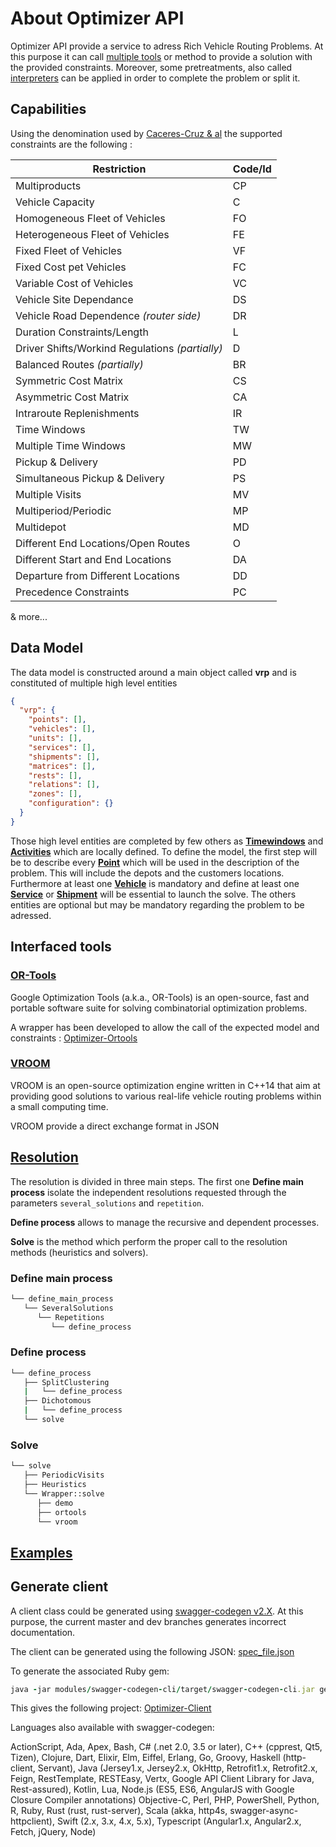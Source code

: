 # About Optimizer API

Optimizer API provide a service to adress Rich Vehicle Routing Problems.
At this purpose it can call [multiple tools](#interfaced-tools) or method to provide a solution with the provided constraints. Moreover, some pretreatments, also called [interpreters](#interpreters) can be applied in order to complete the problem or split it.

## Capabilities
Using the denomination used by [Caceres-Cruz & al](https://dl.acm.org/citation.cfm?doid=2658850.2666003) the supported constraints are the following :

| Restriction | Code/Id |
| ----------- | ------- |
| Multiproducts | CP |
| Vehicle Capacity | C       |
| Homogeneous Fleet of Vehicles | FO |
| Heterogeneous Fleet of Vehicles | FE |
| Fixed Fleet of Vehicles | VF |
| Fixed Cost pet Vehicles | FC |
| Variable Cost of Vehicles | VC |
| Vehicle Site Dependance | DS |
| Vehicle Road Dependence *(router side)* | DR |
| Duration Constraints/Length | L |
| Driver Shifts/Workind Regulations *(partially)* | D |
| Balanced Routes *(partially)* | BR |
| Symmetric Cost Matrix | CS |
| Asymmetric Cost Matrix | CA |
| Intraroute Replenishments | IR |
| Time Windows | TW |
| Multiple Time Windows | MW |
| Pickup & Delivery | PD |
| Simultaneous Pickup & Delivery | PS |
| Multiple Visits | MV |
| Multiperiod/Periodic | MP |
| Multidepot | MD |
| Different End Locations/Open Routes | O |
| Different Start and End Locations | DA |
| Departure from Different Locations | DD |
| Precedence Constraints | PC |

& more...

## Data Model
The data model is constructed around a main object called **vrp** and is constituted of multiple high level entities

```json
{
  "vrp": {
    "points": [],
    "vehicles": [],
    "units": [],
    "services": [],
    "shipments": [],
    "matrices": [],
    "rests": [],
    "relations": [],
    "zones": [],
    "configuration": {}
  }
}
```

Those high level entities are completed by few others as **[Timewindows](Timewindow.md)** and **[Activities](Activity.md)** which are locally defined.
To define the model, the first step will be to describe every **[Point](Point.md)** which will be used in the description of the problem. This will include the depots and the customers locations.
Furthermore at least one **[Vehicle](Vehicle.md)** is mandatory and define at least one **[Service](Service-and-Shipment.md)** or **[Shipment](Service-and-Shipment.md)** will be essential to launch the solve.
The others entities are optional but may be mandatory regarding the problem to be adressed.

## Interfaced tools
### [OR-Tools](https://github.com/google/or-tools)
Google Optimization Tools (a.k.a., OR-Tools) is an open-source, fast and portable software suite for solving combinatorial optimization problems.

A wrapper has been developed to allow the call of the expected model and constraints : [Optimizer-Ortools](https://github.com/Mapotempo/optimizer-ortools)

### [VROOM](https://github.com/VROOM-Project/vroom)
VROOM is an open-source optimization engine written in C++14 that aim at providing good solutions to various real-life vehicle routing problems within a small computing time.

VROOM provide a direct exchange format in JSON

## [Resolution](Resolution.md)

The resolution is divided in three main steps. The first one **Define main process** isolate the independent resolutions requested through the parameters `several_solutions` and `repetition`.

**Define process** allows to manage the recursive and dependent processes.

**Solve** is the method which perform the proper call to the resolution methods (heuristics and solvers).

### Define main process

```bash
└── define_main_process
   └── SeveralSolutions
      └── Repetitions
         └── define_process
```

### Define process

```bash
└── define_process
   ├── SplitClustering
   |   └── define_process
   ├── Dichotomous
   |   └── define_process
   └── solve
```

### Solve

```bash
└── solve
   ├── PeriodicVisits
   ├── Heuristics
   └── Wrapper::solve
      ├── demo
      ├── ortools
      └── vroom
```


## [Examples](Examples.md)

## Generate client
A client class could be generated using [swagger-codegen v2.X](https://github.com/swagger-api/swagger-codegen/).
At this purpose, the current master and dev branches generates incorrect documentation.

The client can be generated using the following JSON:
[spec_file.json](https://gist.github.com/braktar/c1eeacbf1919f9fa3fe243768888bf9c)

To generate the associated Ruby gem:
```ruby
java -jar modules/swagger-codegen-cli/target/swagger-codegen-cli.jar generate -i spec_file.json -l ruby -o optimizer-client -DgemName=optimizer-client
```

This gives the following project:
[Optimizer-Client](https://github.com/braktar/optimizer-client)

Languages also available with swagger-codegen: 

ActionScript, Ada, Apex, Bash, C# (.net 2.0, 3.5 or later), C++ (cpprest, Qt5, Tizen), Clojure, Dart, Elixir, Elm, Eiffel, Erlang, Go, Groovy, Haskell (http-client, Servant), Java (Jersey1.x, Jersey2.x, OkHttp, Retrofit1.x, Retrofit2.x, Feign, RestTemplate, RESTEasy, Vertx, Google API Client Library for Java, Rest-assured), Kotlin, Lua, Node.js (ES5, ES6, AngularJS with Google Closure Compiler annotations) Objective-C, Perl, PHP, PowerShell, Python, R, Ruby, Rust (rust, rust-server), Scala (akka, http4s, swagger-async-httpclient), Swift (2.x, 3.x, 4.x, 5.x), Typescript (Angular1.x, Angular2.x, Fetch, jQuery, Node)
